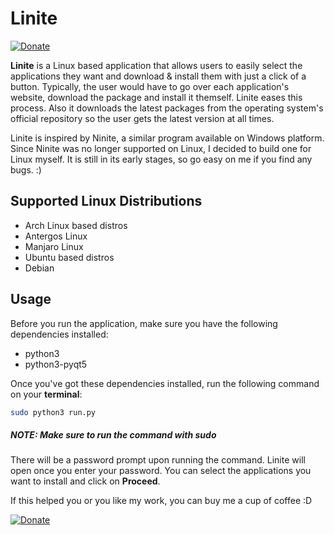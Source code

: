 # Linite
[![Donate](https://img.shields.io/badge/Donate-PayPal-green.svg)](https://www.paypal.com/cgi-bin/webscr?cmd=_s-xclick&hosted_button_id=PEPT6HT2AHDXW)

**Linite** is a Linux based application that allows users to easily select the applications they want and download & install them with just a click of a button. Typically, the user would have to go over each application's website, download the package and install it themself. Linite eases this process. Also it downloads the latest packages from the operating system's official repository so the user gets the latest version at all times.

Linite is inspired by Ninite, a similar program available on Windows platform. Since Ninite was no longer supported on Linux, I decided to build one for Linux myself. It is still in its early stages, so go easy on me if you find any bugs. :)

## Supported Linux Distributions
- Arch Linux based distros
- Antergos Linux
- Manjaro Linux
- Ubuntu based distros
- Debian

## Usage
Before you run the application, make sure you have the following dependencies installed:
- python3
- python3-pyqt5

Once you've got these dependencies installed, run the following command on your **terminal**:
```bash
sudo python3 run.py
```
##### **NOTE: Make sure to run the command with sudo**
There will be a password prompt upon running the command. Linite will open once you enter your password. You can select the applications you want to install and click on **Proceed**.

If this helped you or you like my work, you can buy me a cup of coffee :D

[![Donate](https://www.paypalobjects.com/en_US/i/btn/btn_donateCC_LG.gif)](https://www.paypal.com/cgi-bin/webscr?cmd=_s-xclick&hosted_button_id=PEPT6HT2AHDXW)
